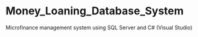 # Money_Loaning_Database_System
Microfinance management system using SQL Server and C# (Visual Studio)
